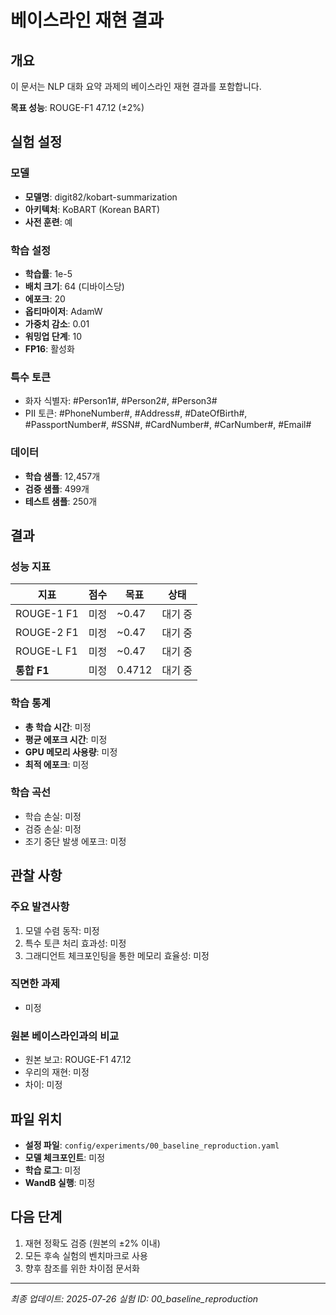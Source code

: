 # 베이스라인 재현 결과

## 개요
이 문서는 NLP 대화 요약 과제의 베이스라인 재현 결과를 포함합니다.

**목표 성능**: ROUGE-F1 47.12 (±2%)

## 실험 설정

### 모델
- **모델명**: digit82/kobart-summarization
- **아키텍처**: KoBART (Korean BART)
- **사전 훈련**: 예

### 학습 설정
- **학습률**: 1e-5
- **배치 크기**: 64 (디바이스당)
- **에포크**: 20
- **옵티마이저**: AdamW
- **가중치 감소**: 0.01
- **워밍업 단계**: 10
- **FP16**: 활성화

### 특수 토큰
- 화자 식별자: #Person1#, #Person2#, #Person3#
- PII 토큰: #PhoneNumber#, #Address#, #DateOfBirth#, #PassportNumber#, #SSN#, #CardNumber#, #CarNumber#, #Email#

### 데이터
- **학습 샘플**: 12,457개
- **검증 샘플**: 499개
- **테스트 샘플**: 250개

## 결과

### 성능 지표
| 지표 | 점수 | 목표 | 상태 |
|------|------|------|------|
| ROUGE-1 F1 | 미정 | ~0.47 | 대기 중 |
| ROUGE-2 F1 | 미정 | ~0.47 | 대기 중 |
| ROUGE-L F1 | 미정 | ~0.47 | 대기 중 |
| **통합 F1** | 미정 | 0.4712 | 대기 중 |

### 학습 통계
- **총 학습 시간**: 미정
- **평균 에포크 시간**: 미정
- **GPU 메모리 사용량**: 미정
- **최적 에포크**: 미정

### 학습 곡선
- 학습 손실: 미정
- 검증 손실: 미정
- 조기 중단 발생 에포크: 미정

## 관찰 사항

### 주요 발견사항
1. 모델 수렴 동작: 미정
2. 특수 토큰 처리 효과성: 미정
3. 그래디언트 체크포인팅을 통한 메모리 효율성: 미정

### 직면한 과제
- 미정

### 원본 베이스라인과의 비교
- 원본 보고: ROUGE-F1 47.12
- 우리의 재현: 미정
- 차이: 미정

## 파일 위치
- **설정 파일**: `config/experiments/00_baseline_reproduction.yaml`
- **모델 체크포인트**: 미정
- **학습 로그**: 미정
- **WandB 실행**: 미정

## 다음 단계
1. 재현 정확도 검증 (원본의 ±2% 이내)
2. 모든 후속 실험의 벤치마크로 사용
3. 향후 참조를 위한 차이점 문서화

---
*최종 업데이트: 2025-07-26*
*실험 ID: 00_baseline_reproduction*
